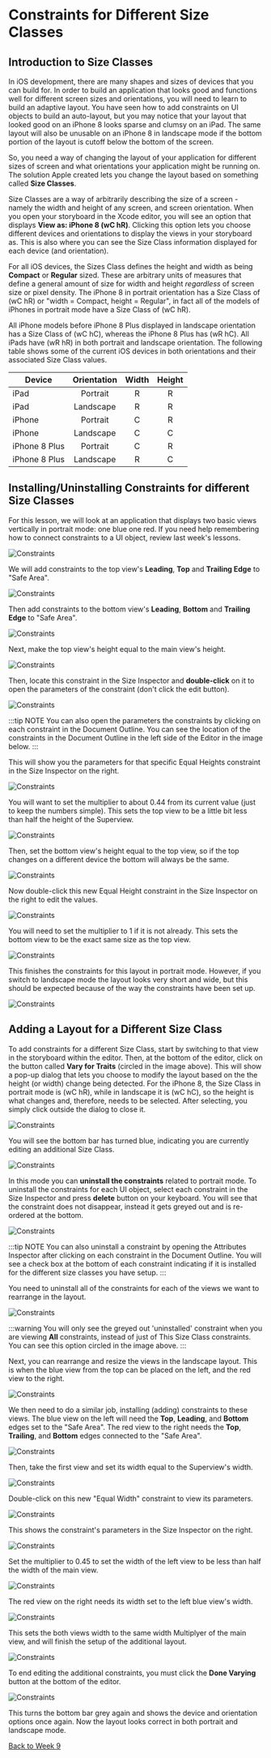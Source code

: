 # Constraints for Different Size Classes

## Introduction to Size Classes

In iOS development, there are many shapes and sizes of devices that you can build for.  In order to build an application that looks good and functions well for different screen sizes and orientations, you will need to learn to build an adaptive layout.  You have seen how to add constraints on UI objects to build an auto-layout, but you may notice that your layout that looked good on an iPhone 8 looks sparse and clumsy on an iPad.  The same layout will also be unusable on an iPhone 8 in landscape mode if the bottom portion of the layout is cutoff below the bottom of the screen.

So, you need a way of changing the layout of your application for different sizes of screen and what orientations your application might be running on.  The solution Apple created lets you change the layout based on something called **Size Classes**.

Size Classes are a way of arbitrarily describing the size of a screen - namely the width and height of any screen, and screen orientation.  When you open your storyboard in the Xcode editor, you will see an option that displays **View as: iPhone 8 (wC hR)**.  Clicking this option lets you choose different devices and orientations to display the views in your storyboard as.  This is also where you can see the Size Class information displayed for each device (and orientation).

For all iOS devices, the Sizes Class defines the height and width as being **Compact** or **Regular** sized.  These are arbitrary units of measures that define a general amount of size for width and height *regardless* of screen size or pixel density.  The iPhone 8 in portrait orientation has a Size Class of (wC hR) or "width = Compact, height = Regular", in fact all of the models of iPhones in portrait mode have a Size Class of (wC hR).

All iPhone models before iPhone 8 Plus displayed in landscape orientation has a Size Class of (wC hC), whereas the iPhone 8 Plus has (wR hC).  All iPads have (wR hR) in both portrait and landscape orientation.  The following table shows some of the current iOS devices in both orientations and their associated Size Class values.

|**Device**     | **Orientation**| **Width**| **Height** |
| ---           | :---:          | :---:    | :---:      |
| iPad          | Portrait       | R        | R          |
| iPad          | Landscape      | R        | R          |
| iPhone        | Portrait       | C        | R          |
| iPhone        | Landscape      | C        | C          |
| iPhone 8 Plus | Portrait       | C        | R          |
| iPhone 8 Plus | Landscape      | R        | C          |

## Installing/Uninstalling Constraints for different Size Classes

For this lesson, we will look at an application that displays two basic views vertically in portrait mode: one blue one red.  If you need help remembering how to connect constraints to a UI object, review last week's lessons.

![Constraints](/F2020/assets/img/SizeClassConstraints_01.png)

We will add constraints to the top view's **Leading**, **Top** and **Trailing Edge** to "Safe Area".

![Constraints](/F2020/assets/img/SizeClassConstraints_02.png)

Then add constraints to the bottom view's **Leading**, **Bottom** and **Trailing Edge** to "Safe Area".

![Constraints](/F2020/assets/img/SizeClassConstraints_03.png)

Next, make the top view's height equal to the main view's height.

![Constraints](/F2020/assets/img/SizeClassConstraints_04.png)

Then, locate this constraint in the Size Inspector and **double-click** on it to open the parameters of the constraint (don't click the edit button).

![Constraints](/F2020/assets/img/SizeClassConstraints_05.png)

:::tip NOTE
You can also open the parameters the constraints by clicking on each constraint in the Document Outline.  You can see the location of the constraints in the Document Outline in the left side of the Editor in the image below.
:::

This will show you the parameters for that specific Equal Heights constraint in the Size Inspector on the right.

![Constraints](/F2020/assets/img/SizeClassConstraints_06.png)

You will want to set the multiplier to about 0.44 from its current value (just to keep the numbers simple).  This sets the top view to be a little bit less than half the height of the Superview.

![Constraints](/F2020/assets/img/SizeClassConstraints_07.png)

Then, set the bottom view's height equal to the top view, so if the top changes on a different device the bottom will always be the same.

![Constraints](/F2020/assets/img/SizeClassConstraints_08.png)

Now double-click this new Equal Height constraint in the Size Inspector on the right to edit the values.

![Constraints](/F2020/assets/img/SizeClassConstraints_09.png)

You will need to set the multiplier to 1 if it is not already.  This sets the bottom view to be the exact same size as the top view.

![Constraints](/F2020/assets/img/SizeClassConstraints_10.png)

This finishes the constraints for this layout in portrait mode.  However, if you switch to landscape mode the layout looks very short and wide, but this should be expected because of the way the constraints have been set up.

![Constraints](/F2020/assets/img/SizeClassConstraints_11.png)

## Adding a Layout for a Different Size Class

To add constraints for a different Size Class, start by switching to that view in the storyboard within the editor.  Then, at the bottom of the editor, click on the button called **Vary for Traits** (circled in the image above).  This will show a pop-up dialog that lets you choose to modify the layout based on the the height (or width) change being detected.  For the iPhone 8, the Size Class in portrait mode is (wC hR), while in landscape it is (wC hC), so the height is what changes and, therefore, needs to be selected.  After selecting, you simply click outside the dialog to close it.

![Constraints](/F2020/assets/img/SizeClassConstraints_12.png)

You will see the bottom bar has turned blue, indicating you are currently editing an additional Size Class.

![Constraints](/F2020/assets/img/SizeClassConstraints_13.png)

In this mode you can **uninstall the constraints** related to portrait mode.  To uninstall the constraints for each UI object, select each constraint in the Size Inspector and press **delete** button on your keyboard.  You will see that the constraint does not disappear, instead it gets greyed out and is re-ordered at the bottom.

![Constraints](/F2020/assets/img/SizeClassConstraints_14.png)

:::tip NOTE
You can also uninstall a constraint by opening the Attributes Inspector after clicking on each constraint in the Document Outline.  You will see a check box at the bottom of each constraint indicating if it is installed for the different size classes you have setup.
:::

You need to uninstall all of the constraints for each of the views we want to rearrange in the layout.

![Constraints](/F2020/assets/img/SizeClassConstraints_15.png)

:::warning
You will only see the greyed out 'uninstalled' constraint when you are viewing **All** constraints, instead of just of This Size Class constraints.  You can see this option circled in the image above.
:::

Next, you can rearrange and resize the views in the landscape layout.  This is when the blue view from the top can be placed on the left, and the red view to the right.

![Constraints](/F2020/assets/img/SizeClassConstraints_16.png)

We then need to do a similar job, installing (adding) constraints to these views.  The blue view on the left will need the **Top**, **Leading**, and **Bottom** edges set to the "Safe Area".  The red view to the right needs the **Top**, **Trailing**, and **Bottom** edges connected to the "Safe Area".

![Constraints](/F2020/assets/img/SizeClassConstraints_17.png)

Then, take the first view and set its width equal to the Superview's width.

![Constraints](/F2020/assets/img/SizeClassConstraints_18.png)

Double-click on this new "Equal Width" constraint to view its parameters.

![Constraints](/F2020/assets/img/SizeClassConstraints_19.png)

This shows the constraint's parameters in the Size Inspector on the right.

![Constraints](/F2020/assets/img/SizeClassConstraints_20.png)

Set the multiplier to 0.45 to set the width of the left view to be less than half the width of the main view.

![Constraints](/F2020/assets/img/SizeClassConstraints_21.png)

The red view on the right needs its width set to the left blue view's width.

![Constraints](/F2020/assets/img/SizeClassConstraints_22.png)

This sets the both views width to the same width Multiplyer of the main view, and will finish the setup of the additional layout.

![Constraints](/F2020/assets/img/SizeClassConstraints_23.png)

To end editing the additional constraints, you must click the **Done Varying** button at the bottom of the editor.

![Constraints](/F2020/assets/img/SizeClassConstraints_24.png)

This turns the bottom bar grey again and shows the device and orientation options once again.  Now the layout looks correct in both portrait and landscape mode.

[Back to Week 9](./index.md#during-class)